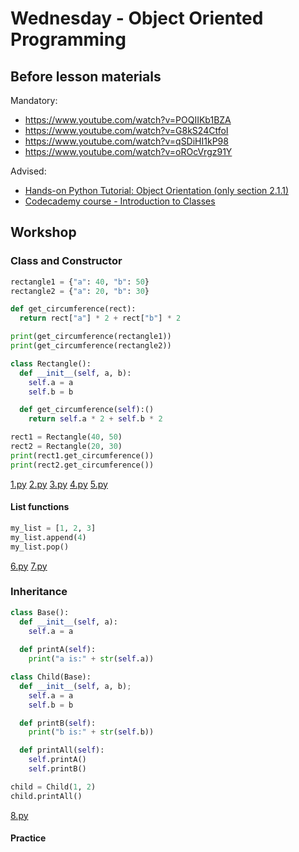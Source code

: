 # Wednesday - Object Oriented Programming

## Before lesson materials

Mandatory:

 - https://www.youtube.com/watch?v=POQIIKb1BZA
 - https://www.youtube.com/watch?v=G8kS24CtfoI
 - https://www.youtube.com/watch?v=qSDiHI1kP98
 - https://www.youtube.com/watch?v=oROcVrgz91Y 

Advised:

 - [Hands-on Python Tutorial: Object Orientation (only section 2.1.1)](http://anh.cs.luc.edu/python/hands-on/3.1/handsonHtml/strings3.html#object-orientation)
 - [Codecademy course - Introduction to Classes](https://www.codecademy.com/courses/python-intermediate-en-WL8e4/0/1)


## Workshop
### Class and Constructor

```python
rectangle1 = {"a": 40, "b": 50}
rectangle2 = {"a": 20, "b": 30}

def get_circumference(rect):
  return rect["a"] * 2 + rect["b"] * 2

print(get_circumference(rectangle1))
print(get_circumference(rectangle2))
```

```python
class Rectangle():
  def __init__(self, a, b):
    self.a = a
    self.b = b

  def get_circumference(self):()
    return self.a * 2 + self.b * 2

rect1 = Rectangle(40, 50)
rect2 = Rectangle(20, 30)
print(rect1.get_circumference())
print(rect2.get_circumference())

```
[1.py](1.py)
[2.py](2.py)
[3.py](3.py)
[4.py](4.py)
[5.py](5.py)

#### List functions

```python
my_list = [1, 2, 3]
my_list.append(4)
my_list.pop()
```

[6.py](6.py)
[7.py](7.py)

### Inheritance
```python
class Base():
  def __init__(self, a):
    self.a = a
 
  def printA(self):
    print("a is:" + str(self.a))

class Child(Base):
  def __init__(self, a, b);
    self.a = a
    self.b = b

  def printB(self):
    print("b is:" + str(self.b))

  def printAll(self):
    self.printA()
    self.printB()

child = Child(1, 2)
child.printAll()

```
[8.py](8.py)

#### Practice


